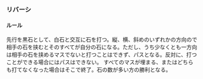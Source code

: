 ### リバーシ
#### ルール
先行を黒石として、白石と交互に石を打つ。縦、横、斜めのいずれかの方向ので相手の石を挟むとそのすべてが自分の石になる。ただし、うち少なくとも一方向は相手の石を挟めるマスでないと打つことはできず、パスとなる。反対に、打つことができる場合にはパスはできない。
すべてのマスが埋まる、またはどちらも打てなくなった場合はそこで終了。石の数が多い方の勝利となる。
